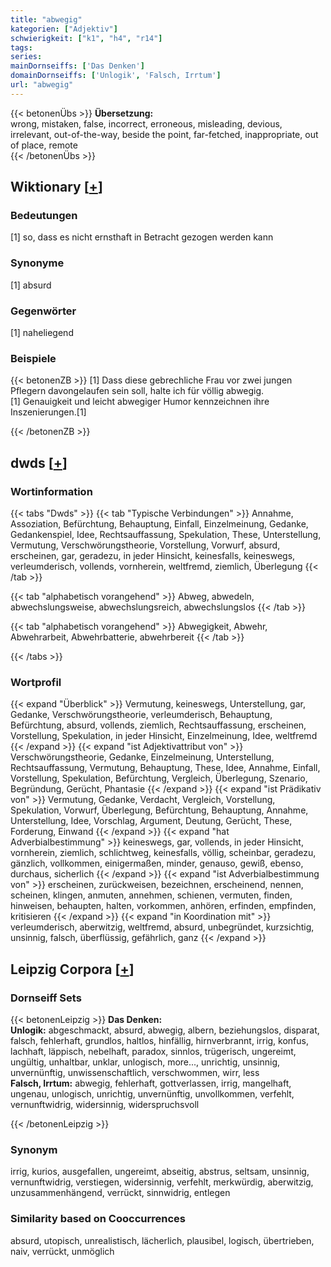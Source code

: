 ```yaml
---
title: "abwegig"
kategorien: ["Adjektiv"]
schwierigkeit: ["k1", "h4", "r14"]
tags:
series:
mainDornseiffs: ['Das Denken']
domainDornseiffs: ['Unlogik', 'Falsch, Irrtum']
url: "abwegig"
---
```


{{< betonenÜbs >}}
**Übersetzung:**  
wrong, mistaken, false, incorrect, erroneous, misleading, devious, irrelevant, out-of-the-way, beside the point, far-fetched, inappropriate, out of place, remote  
{{< /betonenÜbs >}}

## Wiktionary [[+](https://de.wiktionary.org/wiki/abwegig)]

### Bedeutungen
[1] so, dass es nicht ernsthaft in Betracht gezogen werden kann  

### Synonyme
[1] absurd  

### Gegenwörter
[1] naheliegend  

### Beispiele
{{< betonenZB >}}
[1] Dass diese gebrechliche Frau vor zwei jungen Pflegern davongelaufen sein soll, halte ich für völlig abwegig.  
[1] Genauigkeit und leicht abwegiger Humor kennzeichnen ihre Inszenierungen.[1]  

{{< /betonenZB >}}


## dwds [[+](https://www.dwds.de/wb/abwegig)]

### Wortinformation
{{< tabs "Dwds" >}}
{{< tab "Typische Verbindungen" >}}
Annahme, Assoziation, Befürchtung, Behauptung, Einfall, Einzelmeinung, Gedanke, Gedankenspiel, Idee, Rechtsauffassung, Spekulation, These, Unterstellung, Vermutung, Verschwörungstheorie, Vorstellung, Vorwurf, absurd, erscheinen, gar, geradezu, in jeder Hinsicht, keinesfalls, keineswegs, verleumderisch, vollends, vornherein, weltfremd, ziemlich, Überlegung
{{< /tab >}}

{{< tab "alphabetisch vorangehend" >}}
Abweg, abwedeln, abwechslungsweise, abwechslungsreich, abwechslungslos
{{< /tab >}}

{{< tab "alphabetisch vorangehend" >}}
Abwegigkeit, Abwehr, Abwehrarbeit, Abwehrbatterie, abwehrbereit
{{< /tab >}}

{{< /tabs >}}

### Wortprofil
{{< expand "Überblick" >}} Vermutung, keineswegs, Unterstellung, gar, Gedanke, Verschwörungstheorie, verleumderisch, Behauptung, Befürchtung, absurd, vollends, ziemlich, Rechtsauffassung, erscheinen, Vorstellung, Spekulation, in jeder Hinsicht, Einzelmeinung, Idee, weltfremd {{< /expand >}}
{{< expand "ist Adjektivattribut von" >}} Verschwörungstheorie, Gedanke, Einzelmeinung, Unterstellung, Rechtsauffassung, Vermutung, Behauptung, These, Idee, Annahme, Einfall, Vorstellung, Spekulation, Befürchtung, Vergleich, Überlegung, Szenario, Begründung, Gerücht, Phantasie {{< /expand >}}
{{< expand "ist Prädikativ von" >}} Vermutung, Gedanke, Verdacht, Vergleich, Vorstellung, Spekulation, Vorwurf, Überlegung, Befürchtung, Behauptung, Annahme, Unterstellung, Idee, Vorschlag, Argument, Deutung, Gerücht, These, Forderung, Einwand {{< /expand >}}
{{< expand "hat Adverbialbestimmung" >}} keineswegs, gar, vollends, in jeder Hinsicht, vornherein, ziemlich, schlichtweg, keinesfalls, völlig, scheinbar, geradezu, gänzlich, vollkommen, einigermaßen, minder, genauso, gewiß, ebenso, durchaus, sicherlich {{< /expand >}}
{{< expand "ist Adverbialbestimmung von" >}} erscheinen, zurückweisen, bezeichnen, erscheinend, nennen, scheinen, klingen, anmuten, annehmen, schienen, vermuten, finden, hinweisen, behaupten, halten, vorkommen, anhören, erfinden, empfinden, kritisieren {{< /expand >}}
{{< expand "in Koordination mit" >}} verleumderisch, aberwitzig, weltfremd, absurd, unbegründet, kurzsichtig, unsinnig, falsch, überflüssig, gefährlich, ganz {{< /expand >}}

## Leipzig Corpora [[+](https://corpora.uni-leipzig.de/en/res?word=abwegig&corpusId=deu_newscrawl-public_2018)]

### Dornseiff Sets
{{< betonenLeipzig >}}
**Das Denken:**  
**Unlogik:** abgeschmackt, absurd, abwegig, albern, beziehungslos, disparat, falsch, fehlerhaft, grundlos, haltlos, hinfällig, hirnverbrannt, irrig, konfus, lachhaft, läppisch, nebelhaft, paradox, sinnlos, trügerisch, ungereimt, ungültig, unhaltbar, unklar, unlogisch, more..., unrichtig, unsinnig, unvernünftig, unwissenschaftlich, verschwommen, wirr, less  
**Falsch, Irrtum:** abwegig, fehlerhaft, gottverlassen, irrig, mangelhaft, ungenau, unlogisch, unrichtig, unvernünftig, unvollkommen, verfehlt, vernunftwidrig, widersinnig, widerspruchsvoll  

{{< /betonenLeipzig >}}

### Synonym
irrig, kurios, ausgefallen, ungereimt, abseitig, abstrus, seltsam, unsinnig, vernunftwidrig, verstiegen, widersinnig, verfehlt, merkwürdig, aberwitzig, unzusammenhängend, verrückt, sinnwidrig, entlegen


### Similarity based on Cooccurrences
absurd, utopisch, unrealistisch, lächerlich, plausibel, logisch, übertrieben, naiv, verrückt, unmöglich


